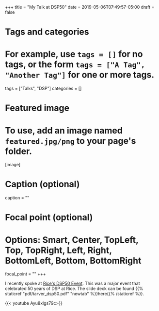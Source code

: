 +++
title = "My Talk at DSP50"
date = 2019-05-06T07:49:57-05:00
draft = false

# Tags and categories
# For example, use `tags = []` for no tags, or the form `tags = ["A Tag", "Another Tag"]` for one or more tags.
tags = ["Talks", "DSP"]
categories = []

# Featured image
# To use, add an image named `featured.jpg/png` to your page's folder. 
[image]
  # Caption (optional)
  caption = ""

  # Focal point (optional)
  # Options: Smart, Center, TopLeft, Top, TopRight, Left, Right, BottomLeft, Bottom, BottomRight
  focal_point = ""
+++

I recently spoke at [Rice's DSP50 Event](https://dsp.rice.edu/2019/03/07/dsp50-26-april-2019/). This was a major event that celebrated 50 years of DSP at Rice.  The slide deck can be found {{% staticref "pdf/tarver_dsp50.pdf" "newtab" %}}here{{% /staticref %}}.

{{< youtube Ayu8xlgs79c>}}


